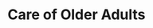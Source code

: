 ---
layout: more
permalink: "/modules/person-centered-care/older-adult/"
title: Care of Older Adults

sections:
  - section:

    - part: full
      title: Physical Changes
      text: As we age, our body changes

    - part: full

    - part: half
      title: Take Action
      text: Hover over each part of the image to discover the physical changes.

    - part: half
      html: "<strong>test</strong>"

  
  - section:

    - part: half
      title: Aging In Place
      text: "Support older adults to age in place involves the following:"
      bullets:
        - Keeping the older adult independent, healthy and able to manage chronic conditions in their home environment
        - "Aging is associated with increased risk of chronic diseases and with functional decline, which can affect a person’s ability to perform: ADLs and IADLs"

    - part: half
      youtube: https://www.youtube.com/embed/xw9BBb8LhYw


  - section:

    - part: full
      title: Prevent Complications & Delay Decline
      text: "Home Health nurses can support frail elderly by:"

    - part: full
      posters-three:
        - Regularly assessing and communicating with the health care team: image.png
        - Educating the older adult and caregivers: image.png
        - Delaying decline by addressing strengths and physical abilities, reinforcing andpromoting health behaviours: image.png

  - section:

    - part: full
      title: The 3 D's
      text: "Dementia, depression and delirium can significantly impact an older adult"

    - part: full
      title: Take Action
      text: Please watch the videos ‘Communicating with People Living with Dementia’ and ‘Segment on Elderly Depression 

    - part: half
      youtube: https://www.youtube.com/embed/xw9BBb8LhYw

    - part: half
      youtube: https://www.youtube.com/embed/xw9BBb8LhYw


  - section: 
    - part: full
      title: The 3 D's
      text: "Indicate which signs/symptoms below by drag and drop"

    - part: full
      matching-circles:
        - category: Depression
        - category: Delirium
        - category: Dementia
        - Depression: ['Sudden Onset', 'image.png']
        - Delirium: ['Loss if interest in activities', 'image.png']
        - Delirium: ['Medical Emergency', 'image.png']
        - Depression: ['Wandering', 'image.png']
        - Dementia: ['Memory disturbances', 'image.png']
        - Dementia: ['Hopelessness', 'image.png']

---